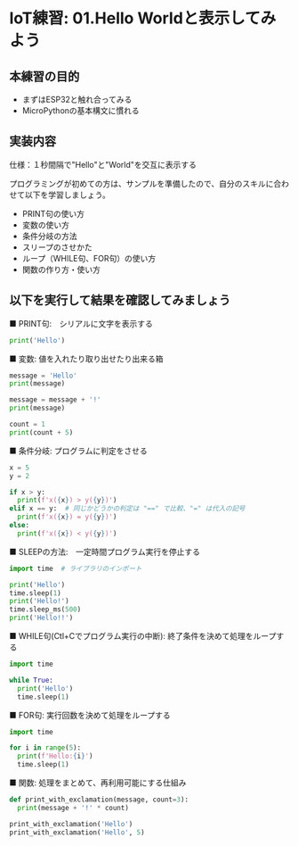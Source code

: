 # IoT練習: 01.Hello Worldと表示してみよう

## 本練習の目的

- まずはESP32と触れ合ってみる
- MicroPythonの基本構文に慣れる

## 実装内容

仕様：１秒間隔で"Hello"と"World"を交互に表示する

プログラミングが初めての方は、サンプルを準備したので、自分のスキルに合わせて以下を学習しましょう。

- PRINT句の使い方
- 変数の使い方
- 条件分岐の方法
- スリープのさせかた
- ループ（WHILE句、FOR句）の使い方
- 関数の作り方・使い方

## 以下を実行して結果を確認してみましょう

■ PRINT句:　シリアルに文字を表示する

```python
print('Hello')
```

■ 変数: 値を入れたり取り出せたり出来る箱

```python
message = 'Hello'
print(message)

message = message + '!'
print(message)

count = 1
print(count + 5)
```

■ 条件分岐: プログラムに判定をさせる

```python
x = 5
y = 2

if x > y:
  print(f'x({x}) > y({y})')
elif x == y:  # 同じかどうかの判定は "==" で比較、"=" は代入の記号
  print(f'x({x}) = y({y})')
else:
  print(f'x({x}) < y({y})')
```

■ SLEEPの方法:　一定時間プログラム実行を停止する  

```python
import time  # ライブラリのインポート

print('Hello')
time.sleep(1)
print('Hello!')
time.sleep_ms(500)
print('Hello!!')
```

■ WHILE句(Ctl+Cでプログラム実行の中断): 終了条件を決めて処理をループする

```python
import time

while True:
  print('Hello')
  time.sleep(1)
```

■ FOR句: 実行回数を決めて処理をループする

```python
import time

for i in range(5):
  print(f'Hello:{i}')
  time.sleep(1)
```

■ 関数: 処理をまとめて、再利用可能にする仕組み

```python
def print_with_exclamation(message, count=3):
  print(message + '!' * count)

print_with_exclamation('Hello')
print_with_exclamation('Hello', 5)
```
